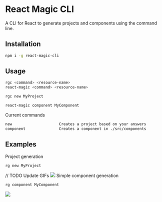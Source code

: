 # React Magic CLI

A CLI for React to generate projects and components using the command line.

## Installation
```bash
npm i -g react-magic-cli
```

## Usage
```bash
rgc <command> <resource-name>
react-magic <command> <resource-name>

rgc new MyProject

react-magic component MyComponent
```

Current commands
```txt
new                     Creates a project based on your answers
component               Creates a component in ./src/components
```

## Examples
Project generation
```bash
rg new MyProject
```
// TODO Update GIFs
![](https://imgur.com/AjwMqOD.gif)
Simple component generation
```bash
rg component MyComponent
```
![](https://imgur.com/BS5PmI4.gif)
